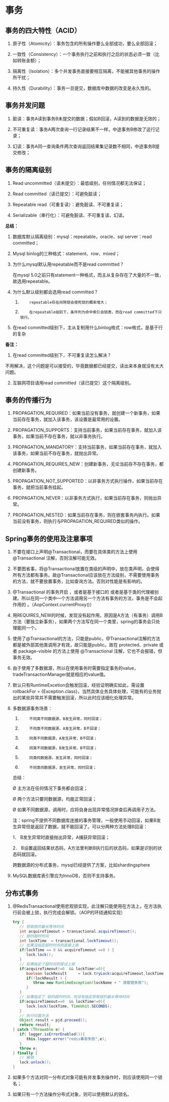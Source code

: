 # 事务

## 事务的四大特性（ACID）

1. 原子性（Atomicity）：事务包含的所有操作要么全部成功，要么全部回滚；

2. 一致性（Consistency）：一个事务执行之前和执行之后的状态必须一致（比如转账金额）；

3. 隔离性（Isolation）：多个并发事务直接要相互隔离，不能被其他事务的操作所干扰；

4. 持久性（Durability）：事务一旦提交，数据库中数据的改变是永久性的。 

## 事务并发问题

1. 脏读：事务A读到事务B未提交的数据；假如B回滚，A读到的数据是无效的；

2. 不可重复读：事务A两次查询一行记录结果不一样，中途事务B修改了这行记录；

3. 幻读：事务A同一查询条件两次查询返回结果集记录数不相同，中途事务B提交修改；

## 事务的隔离级别

1. Read uncommitted（读未提交）：最低级别，任何情况都无法保证；

2. Read committed（读已提交）：可避免脏读；

3. Repeatable read（可重复读）：避免脏读、不可重复读；

4. Serializable（串行化）：可避免脏读、不可重复读、幻读。

**总结：**

1. 数据库默认隔离级别：mysql：repeatable，oracle、sql server：read committed；

2. Mysql binlog的三种格式：statement、row、mixed；

3. 为什么mysql默认用repeatable而不是read committed？

   在mysql 5.0之前只有statement一种格式，而主从复杂存在了大量的不一致，故选用repeatable。

4. 为什么默认级别都会选用read committed？

   1)         repeatable存在间隙锁会使死锁的概率增大；

   2)         在repeatable级别下，条件列为命中索引会锁表，而在read committed下只锁行。

5. 在read committed级别下，主从复制用什么binlog格式：row格式，是基于行的复杂

**备注：**

1. 在read committed级别下，不可重复读怎么解决？

不用解决，这个问题是可以接受的，毕竟数据都已经提交，读出来本身就没有太大问题。

2. 互联网项目请用read committed（读已提交）这个隔离级别。

## 事务的传播行为

1. PROPAGATION_REQUIRED：如果当前没有事务，就创建一个新事务，如果当前存在事务，就加入该事务，该设置是最常用的设置。

2. PROPAGATION_SUPPORTS：支持当前事务，如果当前存在事务，就加入该事务，如果当前不存在事务，就以非事务执行。

3. PROPAGATION_MANDATORY：支持当前事务，如果当前存在事务，就加入该事务，如果当前不存在事务，就抛出异常。

4. PROPAGATION_REQUIRES_NEW：创建新事务，无论当前存不存在事务，都创建新事务。

5. PROPAGATION_NOT_SUPPORTED：以非事务方式执行操作，如果当前存在事务，就把当前事务挂起。

6. PROPAGATION_NEVER：以非事务方式执行，如果当前存在事务，则抛出异常。

7. PROPAGATION_NESTED：如果当前存在事务，则在嵌套事务内执行。如果当前没有事务，则执行与PROPAGATION_REQUIRED类似的操作。

## Spring事务的使用及注意事项

1. 不要在接口上声明@Transactional，而要在具体类的方法上使用 @Transactional 注解，否则注解可能无效。

2. 不要图省事，将@Transactional放置在类级的声明中，放在类声明，会使得所有方法都有事务。故@Transactional应该放在方法级别，不需要使用事务的方法，就不要放置事务，比如查询方法。否则对性能是有影响的。

3. @Transactional 的事务开启 ，或者是基于接口的 或者是基于类的代理被创建。所以在同一个类中一个方法调用另一个方法有事务的方法，事务是不会起作用的 。（AopContext.currentProxy()）

4. 用REQUIRES_NEW的时候，发现没有起作用，原因是A方法（有事务）调用B方法（要独立新事务），如果两个方法写在同一个类里，spring的事务会只处理能同一个。

5. 使用了@Transactional的方法，只能是public，@Transactional注解的方法都是被外部其他类调用才有效，故只能是public。故在 protected、private 或者 package-visible 的方法上使用 @Transactional 注解，它也不会报错，但事务无效。

6. 由于使用了多数据源，所以在使用事务时需要指定事务的value，tradeTransactionManager就是相应的value值。

7. 默认只有RuntimeExcetion会触发回滚，经验证明确实如此，需设置rollbackFor = {Exception.class}，当然具体业务具体处理，可能有的业务抛出的某些异常并不需要触发回滚，所以此时应该细化处理异常。

8. 多数据源事务场景：

   1)         不同类不同数据源，B发生异常，同时回滚；

   2)         不同类不同数据源，A发生异常，B不回滚；

   3)         同类不同数据源，A发生异常，B不回滚；

   4)         同类不同数据源，B发生异常，B不回滚；

   5)         同类同数据源，发生异常，同时回滚；

   6)         不同类同数据源，发生异常，同时回滚；

   总结：

   Ø  主方法在任何情况下事务都会回滚；

   Ø  两个方法只要同数据源，均能正常回滚；

   Ø  如果不同数据源，调用时，应将自身出现异常情况排查后再调用子方法。

   注：spring不提供不同数据库连接的事务管理，一般使用手动回滚，如果B发生异常但是返回了数据，就不能回滚了。可以分两种方法处理B回滚：

   1．   B发生异常时直接抛出异常，A捕获异常回滚；

   2．   B设置返回结果状态码，A方法里判断B执行后的状态码，如果是识别的状态码就回滚。

   跨数据源的分布式事务，mysql已经提供了方案，比如shardingsphere

9. MySQL数据库表引擎应为InnoDB，否则不支持事务。

## 分布式事务

1. @RedisTransactional使用悲观锁实现，此注解只能使用在方法上，在方法执行前会被上锁，执行完成会解锁。（AOP的环绕通知实现）

   ```java
   try {
      // 获取锁的最长等待时间
      int acquireTimeout = transactional.acquireTimeout();
      // 锁的超时时间
      int lockTime  = transactional.lockTimeout();
      // 如果没指定超时时间则直接上锁
      if(lockTime == 0 && acquireTimeout ==0 ) {
         lock.lock();
      }
      // 如果指定了超时间则尝试上锁
      if(acquireTimeout!=0  && lockTime!=0){
         boolean lockResult     = lock.tryLock(acquireTimeout,lockTime, TimeUnit.SECONDS);
         if(!lockResult ) {
            throw new RuntimeException(lockName + " 获取锁失败");
         }
      }
      // 如果指定了 锁的超时时间，但没有指定获取锁的最长等待时间
      if(acquireTimeout==0  && lockTime!=0){
         lock.lock(lockTime, TimeUnit.SECONDS);
      }
      // 执行切面方法
      Object result = pjd.proceed();
      return result;
   } catch (Throwable e) {
      if( logger.isErrorEnabled()){
         this.logger.error("redis事务失败",e);
      }
      throw e;
   } finally {
      // 解锁
      lock.unlock();
   }
   ```

   

2. 如果多个方法对同一分布式对象可能有并发事务操作时，则应该使用同一个锁名；

3. 如果只有一个方法操作分布式对象，则可以使用默认的锁名。

